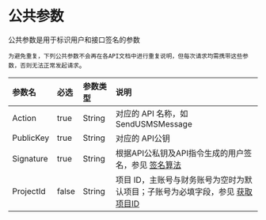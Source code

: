 # 公共参数

公共参数是用于标识用户和接口签名的参数

`为避免重复，下列公共参数不会再在各API文档中进行重复说明，但每次请求均需携带这些参数，否则无法正常发起请求`。

| 参数名    | 必选  | 参数类型 | 说明                                                         |
| :---------     | :-----        | :--------         | :------------------------------------------------------------          |
| Action      | true    | String   | 对应的 API 名称，如 SendUSMSMessage                          |
| PublicKey   | true    | String   | 对应的 API公钥                                               |
| Signature   | true    | String   | 根据API公私钥及API指令生成的用户签名，参见 [签名算法](https://docs.ucloud.cn/api/summary/signature)            |
| ProjectId   | false   | String   | 项目 ID，主账号与财务账号为空时为默认项目；子账号为必填字段，参见 [获取 项目ID](https://docs.ucloud.cn/api/summary/get_project_list)       |

